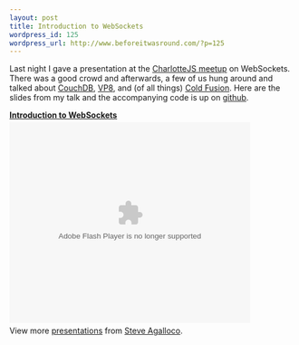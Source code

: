 ```yaml
--- 
layout: post
title: Introduction to WebSockets
wordpress_id: 125
wordpress_url: http://www.beforeitwasround.com/?p=125
---
```

Last night I gave a presentation at the <a href="http://www.meetup.com/CharlotteJS/">CharlotteJS meetup</a> on WebSockets.  There was a good crowd and afterwards, a few of us hung around and talked about <a href="http://couchdb.apache.org/">CouchDB</a>, <a href="http://www.on2.com/index.php?599">VP8</a>, and (of all things) <a href="http://www.adobe.com/products/coldfusion/">Cold Fusion</a>.  Here are the slides from my talk and the accompanying code is up on <a href="http://github.com/spagalloco/websockets-example">github</a>.

<div style="width:425px" id="__ss_4180166"><strong style="display:block;margin:12px 0 4px"><a href="http://www.slideshare.net/spagalloco/introduction-to-websockets" title="Introduction to WebSockets">Introduction to WebSockets</a></strong><object id="__sse4180166" width="425" height="355"><param name="movie" value="http://static.slidesharecdn.com/swf/ssplayer2.swf?doc=introductiontowebsockets-100520143922-phpapp02&rel=0&stripped_title=introduction-to-websockets" /><param name="allowFullScreen" value="true"/><param name="allowScriptAccess" value="always"/><embed name="__sse4180166" src="http://static.slidesharecdn.com/swf/ssplayer2.swf?doc=introductiontowebsockets-100520143922-phpapp02&rel=0&stripped_title=introduction-to-websockets" type="application/x-shockwave-flash" allowscriptaccess="always" allowfullscreen="true" width="425" height="355"></embed></object><div style="padding:5px 0 12px">View more <a href="http://www.slideshare.net/">presentations</a> from <a href="http://www.slideshare.net/spagalloco">Steve Agalloco</a>.</div></div>
